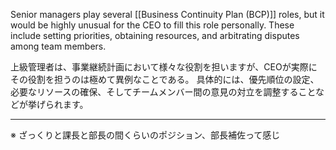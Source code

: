 
Senior managers play several [[Business Continuity Plan (BCP)]] roles, but it would be highly unusual for the CEO to fill this role personally.
These include setting priorities, obtaining resources, and arbitrating disputes among team members.

上級管理者は、事業継続計画において様々な役割を担いますが、CEOが実際にその役割を担うのは極めて異例なことである。
具体的には、優先順位の設定、必要なリソースの確保、そしてチームメンバー間の意見の対立を調整することなどが挙げられます。

---

※ ざっくりと課長と部長の間くらいのポジション、部長補佐って感じ